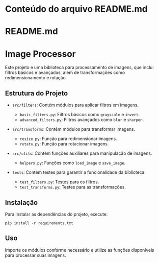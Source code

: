 # Conteúdo do arquivo README.md

# README.md

# Image Processor

Este projeto é uma biblioteca para processamento de imagens, que inclui filtros básicos e avançados, além de transformações como redimensionamento e rotação.

## Estrutura do Projeto

- `src/filters`: Contém módulos para aplicar filtros em imagens.
  - `basic_filters.py`: Filtros básicos como `grayscale` e `invert`.
  - `advanced_filters.py`: Filtros avançados como `blur` e `sharpen`.

- `src/transforms`: Contém módulos para transformar imagens.
  - `resize.py`: Função para redimensionar imagens.
  - `rotate.py`: Função para rotacionar imagens.

- `src/utils`: Contém funções auxiliares para manipulação de imagens.
  - `helpers.py`: Funções como `load_image` e `save_image`.

- `tests`: Contém testes para garantir a funcionalidade da biblioteca.
  - `test_filters.py`: Testes para os filtros.
  - `test_transforms.py`: Testes para as transformações.

## Instalação

Para instalar as dependências do projeto, execute:

```
pip install -r requirements.txt
```

## Uso

Importe os módulos conforme necessário e utilize as funções disponíveis para processar suas imagens.